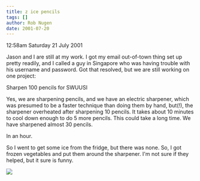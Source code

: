 ```yaml
---
title: z ice pencils
tags: []
author: Rob Nugen
date: 2001-07-20
---
```


<p class=date>12:58am Saturday 21 July 2001</p>

<p>Jason and I are still at my work.  I got my email
out-of-town thing set up pretty readily, and I called
a guy in Singapore who was having trouble with his
username and password.  Got that resolved, but we are
still working on one project:</p>

<p>Sharpen 100 pencils for SWUUSI</p>

<p>Yes, we are sharpening pencils, and we have an
electric sharpener, which was presumed to be a faster
technique than doing them by hand, but(!), the
sharpener overheated after sharpening 10 pencils.  It
takes about 10 minutes to cool down enough to do 5
more pencils.  This could take a long time.  We have
sharpened almost 30 pencils.</p>

<p>In an hour.</p>

<p>So I went to get some ice from the fridge, but
there was none.  So, I got frozen vegetables and put
them around the sharpener.  I'm not sure if they
helped, but it sure is funny.</p>

<p><img src="/images/rob/wL-ROB.gif"/></p>
